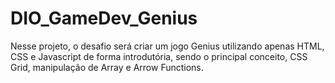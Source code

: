 # DIO_GameDev_Genius

Nesse projeto, o desafio será criar um jogo Genius utilizando apenas HTML, CSS e Javascript de forma introdutória, sendo o principal conceito, CSS Grid, manipulação de Array e Arrow Functions.

